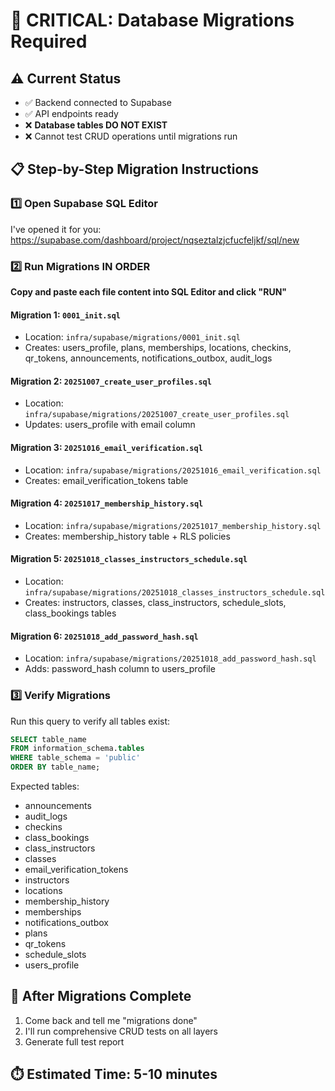 # 🚨 CRITICAL: Database Migrations Required

## ⚠️ Current Status

- ✅ Backend connected to Supabase
- ✅ API endpoints ready
- ❌ **Database tables DO NOT EXIST**
- ❌ Cannot test CRUD operations until migrations run

## 📋 Step-by-Step Migration Instructions

### 1️⃣ Open Supabase SQL Editor

I've opened it for you: https://supabase.com/dashboard/project/nqseztalzjcfucfeljkf/sql/new

### 2️⃣ Run Migrations IN ORDER

**Copy and paste each file content into SQL Editor and click "RUN"**

#### Migration 1: `0001_init.sql`

- Location: `infra/supabase/migrations/0001_init.sql`
- Creates: users_profile, plans, memberships, locations, checkins, qr_tokens, announcements, notifications_outbox, audit_logs

#### Migration 2: `20251007_create_user_profiles.sql`

- Location: `infra/supabase/migrations/20251007_create_user_profiles.sql`
- Updates: users_profile with email column

#### Migration 3: `20251016_email_verification.sql`

- Location: `infra/supabase/migrations/20251016_email_verification.sql`
- Creates: email_verification_tokens table

#### Migration 4: `20251017_membership_history.sql`

- Location: `infra/supabase/migrations/20251017_membership_history.sql`
- Creates: membership_history table + RLS policies

#### Migration 5: `20251018_classes_instructors_schedule.sql`

- Location: `infra/supabase/migrations/20251018_classes_instructors_schedule.sql`
- Creates: instructors, classes, class_instructors, schedule_slots, class_bookings tables

#### Migration 6: `20251018_add_password_hash.sql`

- Location: `infra/supabase/migrations/20251018_add_password_hash.sql`
- Adds: password_hash column to users_profile

### 3️⃣ Verify Migrations

Run this query to verify all tables exist:

```sql
SELECT table_name
FROM information_schema.tables
WHERE table_schema = 'public'
ORDER BY table_name;
```

Expected tables:

- announcements
- audit_logs
- checkins
- class_bookings
- class_instructors
- classes
- email_verification_tokens
- instructors
- locations
- membership_history
- memberships
- notifications_outbox
- plans
- qr_tokens
- schedule_slots
- users_profile

## 🔄 After Migrations Complete

1. Come back and tell me "migrations done"
2. I'll run comprehensive CRUD tests on all layers
3. Generate full test report

## ⏱️ Estimated Time: 5-10 minutes
